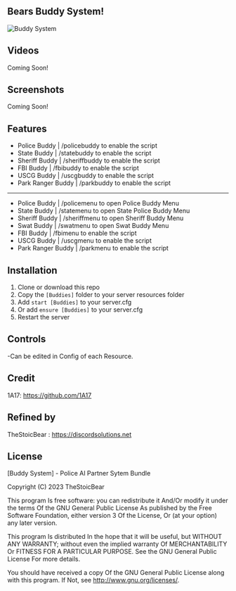 ## Bears Buddy System!
![Buddy System](https://media.discordapp.net/attachments/982855421779922944/1113874487474130964/Sound_Edits_6.png)



## Videos
Coming Soon!

## Screenshots
Coming Soon!


## Features
- Police Buddy | /policebuddy to enable the script
- State Buddy | /statebuddy to enable the script
- Sheriff Buddy | /sheriffbuddy to enable the script
- FBI Buddy | /fbibuddy to enable the script
- USCG Buddy | /uscgbuddy to enable the script
- Park Ranger Buddy | /parkbuddy to enable the script
-----------------------------------------------------
- Police Buddy | /policemenu to open Police Buddy Menu
- State Buddy | /statemenu to open State Police Buddy Menu
- Sheriff Buddy | /sheriffmenu to open Sheriff Buddy Menu
- Swat Buddy | /swatmenu to open Swat Buddy Menu
- FBI Buddy | /fbimenu to enable the script
- USCG Buddy | /uscgmenu to enable the script
- Park Ranger Buddy | /parkmenu to enable the script




## Installation
1. Clone or download this repo
2. Copy the `[Buddies]` folder to your server resources folder
3. Add `start [Buddies]` to your server.cfg
4. Or add `ensure [Buddies]` to your server.cfg
5. Restart the server

## Controls
-Can be edited in Config of each Resource.


## Credit
1A17: https://github.com/1A17
## Refined by
TheStoicBear : https://discordsolutions.net

## License
[Buddy System] - Police AI Partner Sytem Bundle

Copyright (C) 2023 TheStoicBear

This program Is free software: you can redistribute it And/Or modify it under the terms Of the GNU General Public License As published by the Free Software Foundation, either version 3 Of the License, Or (at your option) any later version.

This program Is distributed In the hope that it will be useful, but WITHOUT ANY WARRANTY; without even the implied warranty Of MERCHANTABILITY Or FITNESS FOR A PARTICULAR PURPOSE. See the GNU General Public License For more details.

You should have received a copy Of the GNU General Public License along with this program. If Not, see http://www.gnu.org/licenses/.
